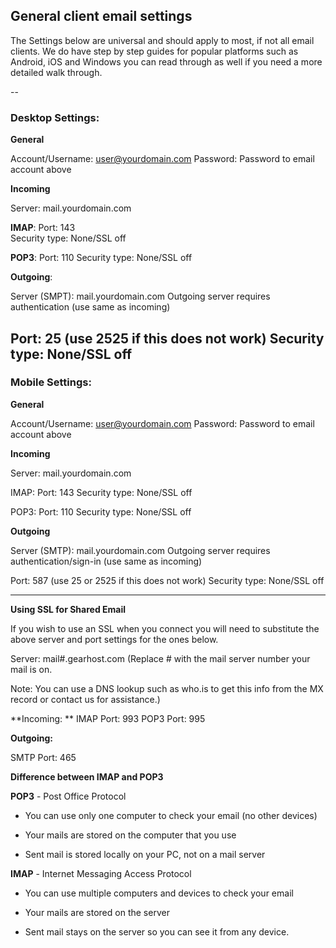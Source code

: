 ## General client email settings

The Settings below are universal and should apply to most, if not all email clients.  We do have step by step guides for popular platforms such as Android, iOS and Windows you can read through as well if you need a more detailed walk through. 

-- 

### Desktop Settings:


**General**

Account/Username: user@yourdomain.com Password: Password to email account above

**Incoming**

Server: mail.yourdomain.com

**IMAP**: 
Port: 143  
Security type: None/SSL off    

**POP3**: 
Port: 110
Security type: None/SSL off

**Outgoing**:

Server (SMPT): mail.yourdomain.com
Outgoing server requires authentication (use same as incoming)

Port: 25 (use 2525 if this does not work)
Security type: None/SSL off
 ---

### Mobile Settings:


**General**

Account/Username: user@yourdomain.com Password: Password to email account above

**Incoming**

Server: mail.yourdomain.com

IMAP:
Port: 143 
Security type: None/SSL off

POP3:
Port: 110 
Security type: None/SSL off

**Outgoing**

Server (SMTP): mail.yourdomain.com
Outgoing server requires authentication/sign-in (use same as incoming)

Port: 587 (use 25 or 2525 if this does not work)
Security type: None/SSL off
 
---
**Using SSL for Shared Email**

If you wish to use an SSL when you connect you will need to substitute the above server and port settings for the ones below.

 

Server: mail#.gearhost.com (Replace #  with the mail server number your mail is on.

Note: You can use a DNS lookup such as who.is to get this info from the MX record or contact us for assistance.)

**Incoming:
**
IMAP Port: 993 
POP3 Port: 995


**Outgoing:**

SMTP Port: 465



**Difference between IMAP and POP3**

**POP3** - Post Office Protocol

- You can use only one computer to check your email (no other devices)
 
- Your mails are stored on the computer that you use

- Sent mail is stored locally on your PC, not on a mail server


**IMAP** - Internet Messaging Access Protocol

- You can use multiple computers and devices to check your email

- Your mails are stored on the server

- Sent mail stays on the server so you can see it from any device.


